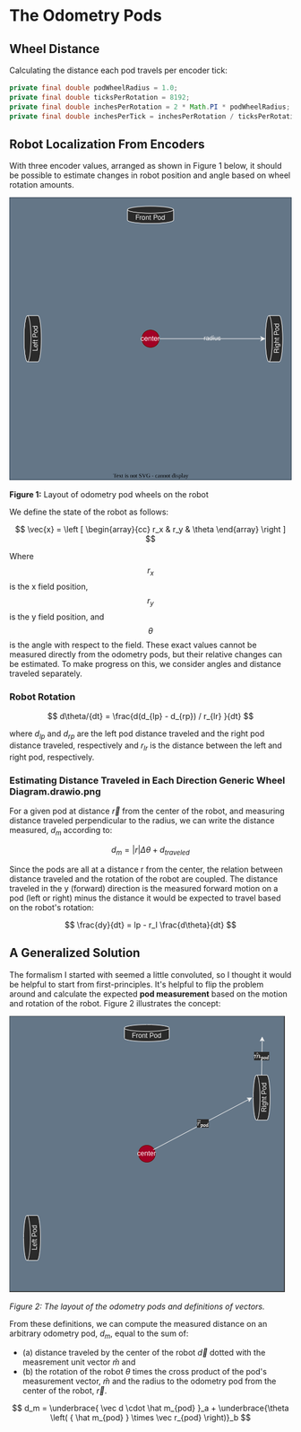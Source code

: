 # The Odometry Pods

## Wheel Distance 

Calculating the distance each pod travels per encoder tick:

``` Java
private final double podWheelRadius = 1.0;
private final double ticksPerRotation = 8192;
private final double inchesPerRotation = 2 * Math.PI * podWheelRadius;
private final double inchesPerTick = inchesPerRotation / ticksPerRotation;
```
## Robot Localization From Encoders

With three encoder values, arranged as shown in Figure 1 below, it should be 
possible to estimate changes in robot position and angle based on wheel 
rotation amounts. 

![Wheel Diagram](WheelDiagram.drawio.svg)

**Figure 1:** Layout of odometry pod wheels on the robot

We define the state of the robot as follows: 

$$ \vec{x} = \left [ \begin{array}{cc} r_x & r_y & \theta \end{array} \right ] $$

Where $$ r_x $$ is the x field position, $$ r_y $$ is the y field position, and 
$$ \theta $$ is the angle with respect to the field. These exact values cannot be
measured directly from the odometry pods, but their relative changes can be 
estimated. To make progress on this, we consider angles and distance traveled 
separately. 

### Robot Rotation

$$ d\theta/{dt} = \frac{d(d_{lp} - d_{rp}) / r_{lr} }{dt} $$

where $d_{lp}$ and $d_{rp}$ are the left pod distance traveled and the right pod 
distance traveled, respectively and $r_{lr}$ is the distance between the left 
and right pod, respectively. 

### Estimating Distance Traveled in Each Direction Generic Wheel Diagram.drawio.png

For a given pod at distance $\vec{r}$ from the center of the robot, and measuring 
distance traveled perpendicular to the radius, we can write the distance measured, $d_m$ 
according to:

$$ d_m = \left| r \right|  \Delta \theta + d_{traveled} $$

Since the pods are all at a distance r from the center, the relation between
distance traveled and the rotation of the robot are coupled. The distance traveled
in the y (forward) direction is the measured forward motion on a pod (left or right) 
minus the distance it would be expected to travel based on the robot's rotation:

$$ \frac{dy}{dt} = lp - r_l \frac{d\theta}{dt} $$

## A Generalized Solution

The formalism I started with seemed a little convoluted, so I thought it would be helpful 
to start from first-principles. It's helpful to flip the problem around and calculate the 
expected **pod measurement** based on the motion and rotation of the robot. Figure 2
illustrates the concept: 

![Generic Wheel Diagram](Generic%20Wheel%20Diagram.drawio.png)

*Figure 2: The layout of the odometry pods and definitions of vectors.*

From these definitions, we can compute the measured distance on an arbitrary odometry pod, $d_m$,
equal to the sum of:

  * (a) distance traveled by the center of the robot $\vec d$ dotted with the measrement 
unit vector $\hat m$ and 
  * (b) the rotation of the robot $\theta$ times the cross product of the pod's measurement 
vector, $\hat m$ and the radius to the odometry pod from the center of the robot, $\vec r$.

$$ d_m = \underbrace{ \vec d \cdot \hat m_{pod} }_a + \underbrace{\theta \left( { \hat m_{pod} } \times \vec r_{pod} \right)}_b $$


